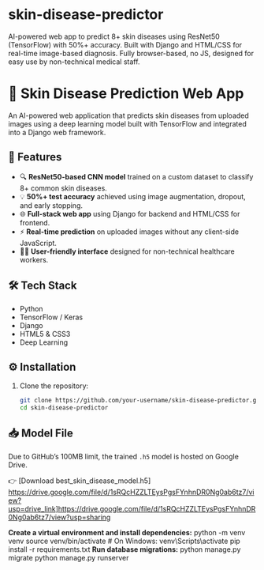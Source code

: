 # skin-disease-predictor
AI-powered web app to predict 8+ skin diseases using ResNet50 (TensorFlow) with 50%+ accuracy. Built with Django and HTML/CSS for real-time image-based diagnosis. Fully browser-based, no JS, designed for easy use by non-technical medical staff.
# 🌿 Skin Disease Prediction Web App

An AI-powered web application that predicts skin diseases from uploaded images using a deep learning model built with TensorFlow and integrated into a Django web framework.

## 🚀 Features

- 🔍 **ResNet50-based CNN model** trained on a custom dataset to classify 8+ common skin diseases.
- 💡 **50%+ test accuracy** achieved using image augmentation, dropout, and early stopping.
- 🌐 **Full-stack web app** using Django for backend and HTML/CSS for frontend.
- ⚡ **Real-time prediction** on uploaded images without any client-side JavaScript.
- 🧑‍⚕️ **User-friendly interface** designed for non-technical healthcare workers.

## 🛠️ Tech Stack

- Python
- TensorFlow / Keras
- Django
- HTML5 & CSS3
- Deep Learning


## ⚙️ Installation

1. Clone the repository:
   ```bash
   git clone https://github.com/your-username/skin-disease-predictor.git
   cd skin-disease-predictor
## 📥 Model File

Due to GitHub’s 100MB limit, the trained `.h5` model is hosted on Google Drive.

👉 [Download best_skin_disease_model.h5]   
https://drive.google.com/file/d/1sRQcHZZLTEysPgsFYnhnDR0Ng0ab6tz7/view?usp=drive_link]https://drive.google.com/file/d/1sRQcHZZLTEysPgsFYnhnDR0Ng0ab6tz7/view?usp=sharing

**Create a virtual environment and install dependencies:**
python -m venv venv
source venv/bin/activate  # On Windows: venv\Scripts\activate
pip install -r requirements.txt
**Run database migrations:**
python manage.py migrate
python manage.py runserver
